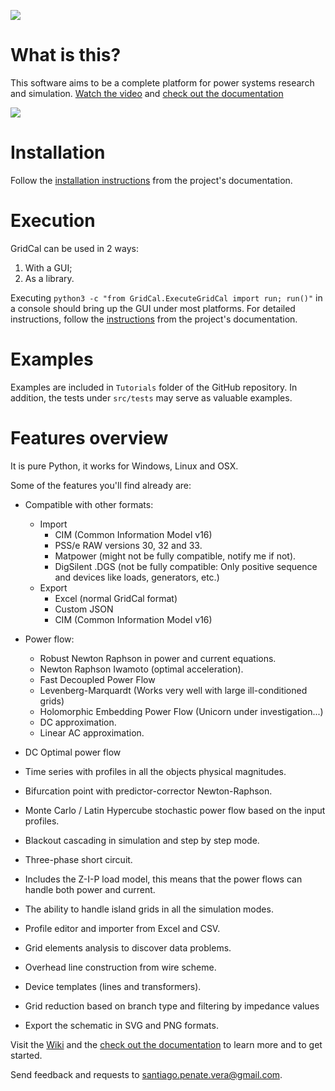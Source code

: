 ![](https://github.com/SanPen/GridCal/blob/master/pics/GridCal_banner.png)

# What is this?

This software aims to be a complete platform for power systems research and simulation.
[Watch the video](https://youtu.be/7BbO7KKWwEY) and
[check out the documentation](https://gridcal-wip.readthedocs.io)

![](https://github.com/SanPen/GridCal/blob/master/pics/GridCal.png)

# Installation

Follow the
[installation instructions](https://gridcal-wip.readthedocs.io/en/doc/getting_started/install.html)
from the project's documentation.

# Execution

GridCal can be used in 2 ways:

1. With a GUI;
2. As a library.

Executing `python3 -c "from GridCal.ExecuteGridCal import run; run()"` in a console
should bring up the GUI under most platforms. For detailed instructions, follow the
[instructions](https://gridcal-wip.readthedocs.io/en/doc/getting_started.html)
from the project's documentation.

# Examples

Examples are included in `Tutorials` folder of the GitHub repository. In addition, the
tests under `src/tests` may serve as valuable examples.

# Features overview

It is pure Python, it works for Windows, Linux and OSX.

Some of the features you'll find already are:

- Compatible with other formats:
  - Import
    - CIM (Common Information Model v16)
    - PSS/e RAW versions 30, 32 and 33.
    - Matpower (might not be fully compatible, notify me if not).
    - DigSilent .DGS (not be fully compatible: Only positive sequence and devices like loads, generators, etc.)
  - Export
    - Excel (normal GridCal format)
    - Custom JSON
    - CIM (Common Information Model v16)

- Power flow:
  - Robust Newton Raphson in power and current equations.
  - Newton Raphson Iwamoto (optimal acceleration).
  - Fast Decoupled Power Flow
  - Levenberg-Marquardt (Works very well with large ill-conditioned grids)
  - Holomorphic Embedding Power Flow (Unicorn under investigation...)
  - DC approximation.
  - Linear AC approximation.

- DC Optimal power flow

- Time series with profiles in all the objects physical magnitudes.

- Bifurcation point with predictor-corrector Newton-Raphson.

- Monte Carlo / Latin Hypercube stochastic power flow based on the input profiles.

- Blackout cascading in simulation and step by step mode.

- Three-phase short circuit.

- Includes the Z-I-P load model, this means that the power flows can handle both power and current.

- The ability to handle island grids in all the simulation modes.

- Profile editor and importer from Excel and CSV.

- Grid elements analysis to discover data problems.

- Overhead line construction from wire scheme.

- Device templates (lines and transformers).

- Grid reduction based on branch type and filtering by impedance values

- Export the schematic in SVG and PNG formats.

Visit the [Wiki](https://github.com/SanPen/GridCal/wiki) and the
[check out the documentation](https://gridcal-wip.readthedocs.io) to learn more and to
get started.

Send feedback and requests to santiago.penate.vera@gmail.com.
